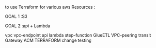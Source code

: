 to use Terraform for various aws Resources :

GOAL 1 :S3

GOAL 2 :api + Lambda



vpc 
vpc-endpoint
api
lambda
step-function
GlueETL
VPC-peering 
transit Gateway
ACM
TERRAFORM
change testing